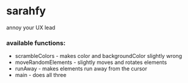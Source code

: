 # sarahfy
annoy your UX lead

### available functions:

* scrambleColors - makes color and backgroundColor slightly wrong
* moveRandomElements - slightly moves and rotates elements
* runAway - makes elements run away from the cursor
* main - does all three
